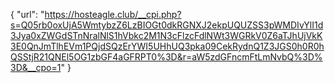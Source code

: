 {
  "url": "https://hosteagle.club/__cpi.php?s=Q05rb0oxUjA5WmtybzZ6LzBIOGt0dkRGNXJ2ekpUQUZSS3pWMDIvYlI1d3Jya0xZWGdSTnNralNlS1hVbkc2M1N3cFlzcFdlNWt3WGRkV0Z6aTJhUjVkK3E0QnJmTlhEVm1PQjdSQzErYWI5UHhUQ3pka09CekRydnQ1Z3JGS0h0R0hQSStjR21QNEl5OG1zbGF4aGFRPT0%3D&r=aW5zdGFncmFtLmNvbQ%3D%3D&__cpo=1"
}
